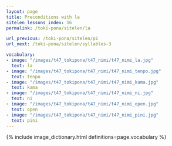 ```yaml
---
layout: page
title: Preconditions with la
sitelen_lessons_index: 16
permalink: /toki-pona/sitelen/la

url_previous: /toki-pona/sitelen/pi
url_next: /toki-pona/sitelen/syllables-3

vocabulary:
- image: "/images/t47_tokipona/t47_nimi/t47_nimi_la.jpg"
  text: la
- image: "/images/t47_tokipona/t47_nimi/t47_nimi_tenpo.jpg"
  text: tenpo
- image: "/images/t47_tokipona/t47_nimi/t47_nimi_kama.jpg"
  text: kama
- image: "/images/t47_tokipona/t47_nimi/t47_nimi_ni.jpg"
  text: ni
- image: "/images/t47_tokipona/t47_nimi/t47_nimi_open.jpg"
  text: open
- image: "/images/t47_tokipona/t47_nimi/t47_nimi_pini.jpg"
  text: pini
---
```


{% include image_dictionary.html definitions=page.vocabulary %}
